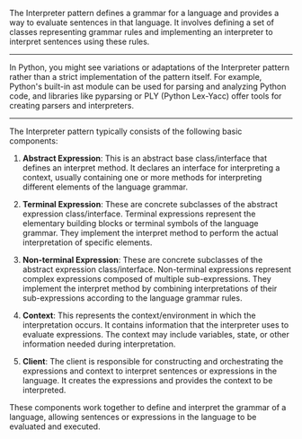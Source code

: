 The Interpreter pattern defines a grammar for a language and provides a way to evaluate sentences in that language. It involves defining a set of classes representing grammar rules and implementing an interpreter to interpret sentences using these rules.

---

In Python, you might see variations or adaptations of the Interpreter pattern rather than a strict implementation of the pattern itself. For example, Python's built-in ast module can be used for parsing and analyzing Python code, and libraries like pyparsing or PLY (Python Lex-Yacc) offer tools for creating parsers and interpreters.

---

The Interpreter pattern typically consists of the following basic components:

1. **Abstract Expression**: This is an abstract base class/interface that defines an interpret method. It declares an interface for interpreting a context, usually containing one or more methods for interpreting different elements of the language grammar.

2. **Terminal Expression**: These are concrete subclasses of the abstract expression class/interface. Terminal expressions represent the elementary building blocks or terminal symbols of the language grammar. They implement the interpret method to perform the actual interpretation of specific elements.

3. **Non-terminal Expression**: These are concrete subclasses of the abstract expression class/interface. Non-terminal expressions represent complex expressions composed of multiple sub-expressions. They implement the interpret method by combining interpretations of their sub-expressions according to the language grammar rules.

4. **Context**: This represents the context/environment in which the interpretation occurs. It contains information that the interpreter uses to evaluate expressions. The context may include variables, state, or other information needed during interpretation.

5. **Client**: The client is responsible for constructing and orchestrating the expressions and context to interpret sentences or expressions in the language. It creates the expressions and provides the context to be interpreted.

These components work together to define and interpret the grammar of a language, allowing sentences or expressions in the language to be evaluated and executed.